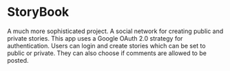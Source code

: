 # StoryBook
A much more sophisticated project. A social network for creating public and private stories.   This app uses a Google OAuth 2.0 strategy for authentication. Users can login and create stories which can be set to public or private. They can also choose if comments are allowed to be posted. 
